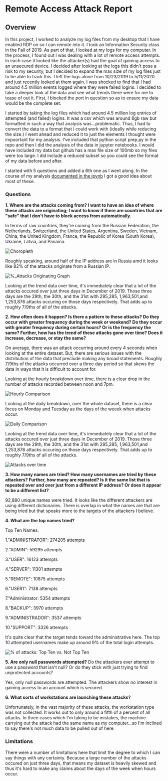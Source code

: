 # Remote Access Attack Report

## Overview
In this project, I worked to analyze my log files from my desktop that I have enabled RDP on so I can remote into it. I took an Information Security class in the Fall of 2019. 
As part of that, I looked at my logs for my computer. In the process, I found out I was dealing with a lot of remote access attempts. 
In each case it looked like the attacker(s) had the goal of gaining access to an unsecured device. 
I decided after looking at the logs this didn't pose a risk to my security, but I decided to expand the max size of my log files just to be able to track this. 
I left the logs alone from 10/23/2019 to 5/11/2020 and just recently looked at them again. 
I was shocked to find that I had around 4.5 million events logged where they were failed logins. 
I decided to take a deeper look at the data and see what trends there were for me to tease of out it. 
First, I blocked the port in question so as to ensure my data would be the complete set.


I started by taking the log files which had around 4.5 million log entries of attempted (and failed) logins. It was a csv which was around 8gb raw but formatted in such a way that analysis was...problematic. Thus, I had to convert the data to a format that I could work with (ideally while reducing the size.)
I went ahead and reduced it to just the elements I thought were impoortant for my analysis. I've included that python script  prep.py in the repo and then I did the analysis of the data in jupyter notebooks. I would have included my data but github has a max file size of 100mb so my files were too large. I did include a reduced subset so you could see the format of my data before and after.


I started with 5 questions and added a 6th one as I went along. In the course of my analysis [documented in the ipynb](http:gitub.com) I got a good idea about most of these.

### Questions
**1. Where are the attacks coming from?
I want to have an idea of where these attacks are originating; I want to know if there are countries that are "safe" that I don't have to block access from automatically.**

 In terms of raw countries, they're coming from the Russian Federation, the Netherlands, Switzerland, the United States, Argentina, Sweden, Vietnam, China, the United Kingdom, France, the Republic of Korea (South Korea), Ukraine, Latvia, and Panama.
 
 ![Choropleth](images/choropleth_transparent.svg)
 
 Roughly speaking, around half of the IP address are in Russia amd it looks like 82% of the attacks originate from a Russian IP.
 
 ![%_Attacks Originating Graph](images/attacks_orig_bar.svg)


Looking at the trend data over time, it's immediately clear that a lot of the attacks occured over just three days in December of 2019. Those three days are the 29th, the 30th, and the 31st with 295,285, 1,963,501,and 1,253,876 attacks occuring on those days respectively. That adds up to roughly 7/9ths of all of the attacks.


**2. How often does it happen? Is there a pattern to these attacks? Do they occur with greater frequency during the week or weekend? Do they occur with greater frequency during certain hours? Or is the frequency the same? Further, how has the trend of these attacks gone over time? Does it increase, decrease, or stay the same?**

 On average, there was an attack occurring around every 4 seconds when looking at the entire dataset. But, there are serious issues with the distribution of the data that preclude making any broad statements. Roughly 7/9ths of the attacks occurred over a three day period so that skews the data in ways that it is difficult to account for.

 Looking at the hourly breakdown over time, there is a clear drop in the number of attacks recorded between noon and 7pm.
 
 ![Hourly Comparison](images/hourlycomparison.svg)
 
 Looking at the daily breakdown, over the whole dataset, there is a clear focus on Monday and Tuesday as the days of the weeek when attacks occur.
 
 ![Daily Comparison](images/dailycomparison.svg)

 Looking at the trend data over time, it's immediately clear that a lot of the attacks occured over just three days in December of 2019. Those three days are the 29th, the 30th, and the 31st with 295,285, 1,963,501,and 1,253,876 attacks occuring on those days respectively. That adds up to roughly 7/9ths of all of the attacks.
 
 ![Attacks over time](images/attack_trend_dates.svg)

**3. How many names are tried?
How many usernames are tried by these attackers? Further, how many are repeated? Is it the same list that is repeated over and over just from a different IP address? Or does it appear to be a different list?**

 92,880 unique names were tried. It looks like the different attackers are using different dictionaries. There is overlap in what the names are that are being tried but that speaks more to the targets of the attackers I believe.

**4. What are the top names tried?**
 
 Top Ten Names:

1."ADMINISTRATOR": 274205 attempts

2."ADMIN": 59295 attempts

3."USER": 16123 attempts

4."SERVER": 11301 attempts

5."REMOTE": 10875 attempts

6."USER1": 7138 attempts

7."Administrator: 5354 attempts

8."BACKUP": 3970 attempts

9."ADMINISTRADOR": 3537 attempts

10."SUPPORT": 3326 attempts

It's quite clear that the target tends toward the administrative here. The top 10 attempted usernames make up around 9% of the total login attempts.

![% of attacks: Top Ten vs. Not Top Ten](images/top_ten_uname.svg)


**5. Are only null passwords attempted?**
Do the attackers ever attempt to use a password that isn't null? Or do they stick with just trying to find unprotected accounts?

 Yes, only null passwords are attempted. The attackers show no interest in gaining access to an account which is secured.

**6. What sorts of workstations are launching these attacks?**

 Unfortunately, in the vast majority of these attacks, the workstation type was not collected. It works out to only around a fifth of a percent of all attacks. In three cases which I'm taking to be mistakes, the machine carrying out the attack had the same name as my computer...so I'm inclined to say there's not much data to be pulled out of here.

### Limitations
There were a number of limitations here that limit the degree to which I can say things with any certainty. Because a large number of the attacks occured on just three days, that means my dataset is heavily skewed and thus it's hard to make any claims about the days of the week when hours occur.

